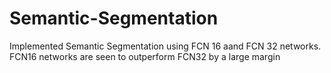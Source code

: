 # Semantic-Segmentation
Implemented Semantic Segmentation using FCN 16 aand FCN 32 networks. FCN16 networks are seen to outperform FCN32 by a large margin
